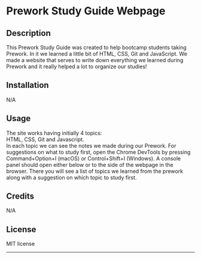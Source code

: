# Prework Study Guide Webpage

## Description

This Prework Study Guide was created to help bootcamp students taking Prework. In it we learned a little bit of HTML, CSS, Git and JavaScript. We made a website that serves to write down everything we learned during Prework and it really helped a lot to organize our studies!

## Installation

N/A

## Usage

The site works having initially 4 topics:<br>
HTML, CSS, Git and Javascript.<br>
In each topic we can see the notes we made during our Prework. For suggestions on what to study first, open the Chrome DevTools by pressing Command+Option+I (macOS) or Control+Shift+I (Windows). A console panel should open either below or to the side of the webpage in the browser. There you will see a list of topics we learned from the prework along with a suggestion on which topic to study first.

## Credits

N/A

## License

MIT license

---